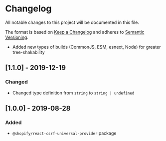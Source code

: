 # Changelog

All notable changes to this project will be documented in this file.

The format is based on [Keep a Changelog](http://keepachangelog.com/en/1.0.0/)
and adheres to [Semantic Versioning](http://semver.org/spec/v2.0.0.html).

<!-- ## [Unreleased] -->

- Added new types of builds (CommonJS, ESM, esnext, Node) for greater tree-shakability

## [1.1.0] - 2019-12-19

### Changed

- Changed type definition from `string` to `string | undefined`

## [1.0.0] - 2019-08-28

### Added

- `@shopify/react-csrf-universal-provider` package
